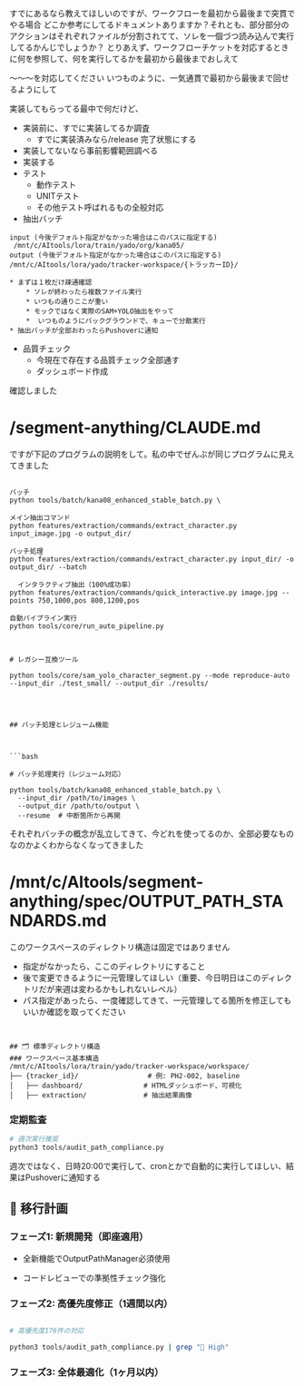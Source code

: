 
すでにあるなら教えてほしいのですが、ワークフローを最初から最後まで突貫でやる場合
どこか参考にしてるドキュメントありますか？それとも、部分部分のアクションはそれぞれファイルが分割されてて、ソレを一個づつ読み込んで実行してるかんじでしょうか？
とりあえず、ワークフローチケットを対応するときに何を参照して、何を実行してるかを最初から最後までおしえて

〜〜〜を対応してください
いつものように、一気通貫で最初から最後まで回せるようにして

実装してもらってる最中で何だけど、
* 実装前に、すでに実装してるか調査
	* すでに実装済みなら/release 完了状態にする
* 実装してないなら事前影響範囲調べる
* 実装する
* テスト
	* 動作テスト
	* UNITテスト
	* その他テスト呼ばれるもの全般対応
* 抽出バッチ
```
input (今後デフォルト指定がなかった場合はこのパスに指定する)
 /mnt/c/AItools/lora/train/yado/org/kana05/
output (今後デフォルト指定がなかった場合はこのパスに指定する)
/mnt/c/AItools/lora/yado/tracker-workspace/{トラッカーID}/
```
	* まずは１枚だけ疎通確認
		* ソレが終わったら複数ファイル実行
		* いつもの通りここが重い
		* モックではなく実際のSAM+YOLO抽出をやって
		*  いつものようにバックグラウンドで、キューで分散実行
	* 抽出バッチが全部おわったらPushoverに通知

* 品質チェック
	* 今現在で存在する品質チェック全部通す
	* ダッシュボード作成




確認しました
# /segment-anything/CLAUDE.md
ですが下記のプログラムの説明をして。私の中でぜんぶが同じプログラムに見えてきました

```

バッチ
python tools/batch/kana08_enhanced_stable_batch.py \

メイン抽出コマンド
python features/extraction/commands/extract_character.py input_image.jpg -o output_dir/

バッチ処理
python features/extraction/commands/extract_character.py input_dir/ -o output_dir/ --batch

  インタラクティブ抽出（100%成功率）
python features/extraction/commands/quick_interactive.py image.jpg --points 750,1000,pos 800,1200,pos

自動パイプライン実行
python tools/core/run_auto_pipeline.py

  

# レガシー互換ツール

python tools/core/sam_yolo_character_segment.py --mode reproduce-auto --input_dir ./test_small/ --output_dir ./results/


  

## バッチ処理とレジューム機能

  

```bash

# バッチ処理実行（レジューム対応）

python tools/batch/kana08_enhanced_stable_batch.py \
  --input_dir /path/to/images \
  --output_dir /path/to/output \
  --resume  # 中断箇所から再開

```

それぞれバッチの概念が乱立してきて、今どれを使ってるのか、全部必要なものなのかよくわからなくなってきました

#  /mnt/c/AItools/segment-anything/spec/OUTPUT_PATH_STANDARDS.md

このワークスペースのディレクトリ構造は固定ではありません
* 指定がなかったら、ここのディレクトリにすること
* 後で変更できるように一元管理してほしい（重要、今日明日はこのディレクトリだが来週は変わるかもしれないレベル）
* パス指定があったら、一度確認してきて、一元管理してる箇所を修正してもいいか確認を取ってください

```
  

## 🗂 標準ディレクトリ構造
### ワークスペース基本構造
/mnt/c/AItools/lora/train/yado/tracker-workspace/workspace/
├── {tracker_id}/                 # 例: PH2-002, baseline
│   ├── dashboard/               # HTMLダッシュボード、可視化
│   ├── extraction/              # 抽出結果画像
```

### 定期監査
```bash
# 週次実行推奨
python3 tools/audit_path_compliance.py
```
週次ではなく、日時20:00で実行して、cronとかで自動的に実行してほしい、結果はPushoverに通知する


  

## 🚀 移行計画 

### フェーズ1: 新規開発（即座適用）

- 全新機能でOutputPathManager必須使用

- コードレビューでの準拠性チェック強化

  

### フェーズ2: 高優先度修正（1週間以内）

```bash

# 高優先度176件の対応

python3 tools/audit_path_compliance.py | grep "🚨 High"

```

  

### フェーズ3: 全体最適化（1ヶ月以内）